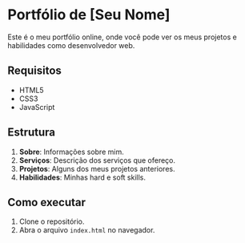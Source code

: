 # Portfólio de [Seu Nome]

Este é o meu portfólio online, onde você pode ver os meus projetos e habilidades como desenvolvedor web.

## Requisitos

- HTML5
- CSS3
- JavaScript

## Estrutura

1. **Sobre**: Informações sobre mim.
2. **Serviços**: Descrição dos serviços que ofereço.
3. **Projetos**: Alguns dos meus projetos anteriores.
4. **Habilidades**: Minhas hard e soft skills.

## Como executar

1. Clone o repositório.
2. Abra o arquivo `index.html` no navegador.
